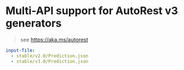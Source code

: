 # Multi-API support for AutoRest v3 generators

> see https://aka.ms/autorest

``` yaml $(enable-multi-api)
input-file:
  - stable/v2.0/Prediction.json
  - stable/v3.0/Prediction.json
```
